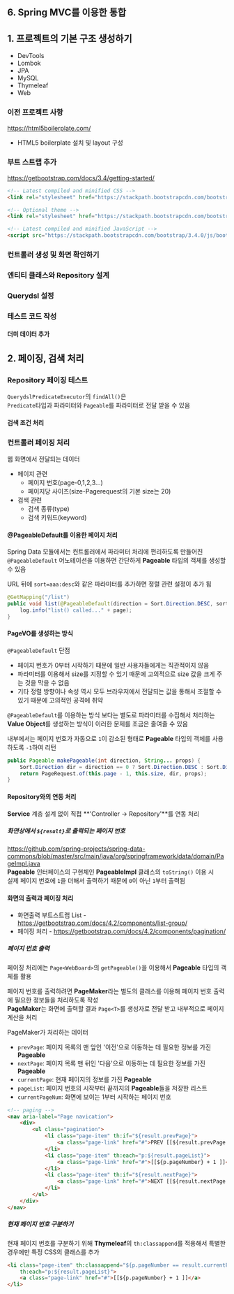 ## 6. Spring MVC를 이용한 통합
## 1. 프로젝트의 기본 구조 생성하기
- DevTools
- Lombok
- JPA
- MySQL
- Thymeleaf
- Web 

### 이전 프로젝트 사항 
https://html5boilerplate.com/
- HTML5 boilerplate 설치 및 layout 구성

### 부트 스트랩 추가
https://getbootstrap.com/docs/3.4/getting-started/
```html
<!-- Latest compiled and minified CSS -->
<link rel="stylesheet" href="https://stackpath.bootstrapcdn.com/bootstrap/3.4.0/css/bootstrap.min.css" integrity="sha384-PmY9l28YgO4JwMKbTvgaS7XNZJ30MK9FAZjjzXtlqyZCqBY6X6bXIkM++IkyinN+" crossorigin="anonymous">

<!-- Optional theme -->
<link rel="stylesheet" href="https://stackpath.bootstrapcdn.com/bootstrap/3.4.0/css/bootstrap-theme.min.css" integrity="sha384-jzngWsPS6op3fgRCDTESqrEJwRKck+CILhJVO5VvaAZCq8JYf8HsR/HPpBOOPZfR" crossorigin="anonymous">

<!-- Latest compiled and minified JavaScript -->
<script src="https://stackpath.bootstrapcdn.com/bootstrap/3.4.0/js/bootstrap.min.js" integrity="sha384-vhJnz1OVIdLktyixHY4Uk3OHEwdQqPppqYR8+5mjsauETgLOcEynD9oPHhhz18Nw" crossorigin="anonymous"></script>
```

### 컨트롤러 생성 및 화면 확인하기
### 엔티티 클래스와 Repository 설계
### Querydsl 설정
### 테스트 코드 작성
#### 더미 데이터 추가

## 2. 페이징, 검색 처리
### Repository 페이징 테스트
`QuerydslPredicateExecutor`의 `findAll()`은  
`Predicate`타입과 파라미터와 `Pageable`를 파라미터로 전달 받을 수 있음

#### 검색 조건 처리

### 컨트롤러 페이징 처리
웹 화면에서 전달되는 데이터
- 페이지 관련
  - 페이지 번호(page-0,1,2,3...)
  - 페이지당 사이즈(size-Pagerequest의 기본 size는 20)
- 검색 관련
  - 검색 종류(type)
  - 검색 키워드(keyword)

#### @PageableDefault를 이용한 페이지 처리
Spring Data 모듈에서는 컨트롤러에서 파라미터 처리에 편리하도록 만들어진  
`@PageableDefault` 어노테이션을 이용하면 간단하게 **Pageable** 타입의 객체를 생성할 수 있음

URL 뒤에 `sort=aaa:desc`와 같은 파라미터를 추가하면 정렬 관련 설정이 추가 됨
```java
@GetMapping("/list")
public void list(@PageableDefault(direction = Sort.Direction.DESC, sort = "bno", size = 10, page = 0) Pageable page) {
    log.info("list() called..." + page);
}
```

#### PageVO를 생성하는 방식
`@PageableDefault` 단점
- 페이지 번호가 0부터 시작하기 때문에 일반 사용자들에게는 직관적이지 않음
- 파라미터를 이용해서 size를 지정할 수 있기 때문에 고의적으로 size 값을 크게 주는 것을 막을 수 없음
- 기타 정렬 방향이나 속성 역시 모두 브라우저에서 전달되는 값을 통해서 조절할 수 있기 때문에 고의적인 공격에 취약

`@PageableDefault`를 이용하는 방식 보다는 별도로 파라미터를 수집해서 처리하는 **Value Object**를 생성하는 방식이 
이러한 문제를 조금은 줄여줄 수 있음

내부에서는 페이지 번호가 자동으로 `1`이 감소된 형태로 **Pageable** 타입의 객체를 사용하도록 `-1`하여 리턴
```java
public Pageable makePageable(int direction, String... props) {
    Sort.Direction dir = direction == 0 ? Sort.Direction.DESC : Sort.Direction.ASC;
    return PageRequest.of(this.page - 1, this.size, dir, props);
}
```

#### Repository와의 연동 처리
**Service** 계층 설계 없이 직접 **'Controller -> Repository'**를 연동 처리

##### 화면상에서 `${result}`로 출력되는 페이지 번호
https://github.com/spring-projects/spring-data-commons/blob/master/src/main/java/org/springframework/data/domain/PageImpl.java  
**Pageable** 인터페이스의 구현체인 **PageableImpl** 클래스의 `toString()` 이용 시  
실제 페이지 번호에 `1`을 더해서 출력하기 때문에 `0`이 아닌 `1`부터 출력됨

#### 화면의 출력과 페이징 처리
- 화면출력 부트스트랩 List - https://getbootstrap.com/docs/4.2/components/list-group/
- 페이징 처리 - https://getbootstrap.com/docs/4.2/components/pagination/

##### 페이지 번호 출력
페이징 처리에는 `Page<WebBoard>`의 `getPageable()`을 이용해서 **Pageable** 타입의 객체를 활용

페이지 번호를 출력하려면 **PageMaker**라는 별도의 클래스를 이용해 페이지 번호 출력에 필요한 정보들을 처리하도록 작성  
**PageMaker**는 화면에 출력할 결과 `Page<T>`를 생성자로 전달 받고 내부적으로 페이지 계산을 처리  

PageMaker가 처리하는 데이터
- `prevPage`: 페이지 목록의 맨 앞인 '이전'으로 이동하는 데 필요한 정보를 가진 **Pageable**
- `nextPage`: 페이지 목록 맨 뒤인 '다음'으로 이동하는 데 필요한 정보를 가진 **Pageable**
- `currentPage`: 현재 페이지의 정보를 가진 **Pageable**
- `pageList`: 페이지 번호의 시작부터 끝까지의 **Pageable**들을 저장한 리스트
- `currentPageNum`: 화면에 보이는 1부터 시작하는 페이지 번호

```html
<!-- paging -->
<nav aria-label="Page navication">
    <div>
        <ul class="pagination">
            <li class="page-item" th:if="${result.prevPage}">
                <a class="page-link" href="#">PREV [[${result.prevPage.pageNumber} + 1 ]]</a>
            </li>
            <li class="page-item" th:each="p:${result.pageList}">
                <a class="page-link" href="#">[[${p.pageNumber} + 1 ]]</a>
            </li>
            <li class="page-item" th:if="${result.nextPage}">
                <a class="page-link" href="#">NEXT [[${result.nextPage.pageNumber} + 1 ]]</a>
            </li>
        </ul>
    </div>
</nav>
```

##### 현재 페이지 번호 구분하기
현재 페이지 번호를 구분하기 위해 **Thymeleaf**의 `th:classappend`를 적용해서 특별한 경우에만 특정 CSS의 클래스를 추가
```html
<li class="page-item" th:classappend="${p.pageNumber == result.currentPageNum-1} ? active : '' "
    th:each="p:${result.pageList}">
    <a class="page-link" href="#">[[${p.pageNumber} + 1 ]]</a>
</li>
```